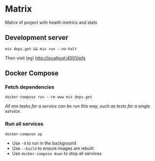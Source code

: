 # Matrix

Matrix of project with health metrics and stats   

## Development server

```
mix deps.get && mix run --no-halt
```

Then visit (eg) <http://localhost:4001/ipfs>

## Docker Compose

### Fetch dependencies

```
docker-compose run --rm www mix deps.get
```

*All mix tasks for a service can be run this way, such as tests for a single service.*

### Run all services

```
docker-compose up
```

* Use `-d` to run in the background
* Use `--build` to ensure images are rebuilt
* Use `docker-compose down` to stop all services
